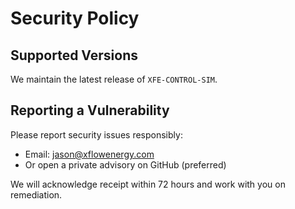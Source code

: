 # Security Policy

## Supported Versions
We maintain the latest release of `XFE-CONTROL-SIM`.

## Reporting a Vulnerability
Please report security issues responsibly:
- Email: jason@xflowenergy.com
- Or open a private advisory on GitHub (preferred)

We will acknowledge receipt within 72 hours and work with you on remediation.